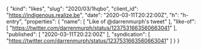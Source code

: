 {
  "kind": "likes",
  "slug": "2020/03/1hqbo",
  "client_id": "https://indigenous.realize.be",
  "date": "2020-03-11T20:22:00Z",
  "h": "h-entry",
  "properties": {
    "name": [
      "Like of @darrenmurph's tweet"
    ],
    "like-of": [
      "https://twitter.com/darrenmurph/status/1237531663560663041"
    ],
    "published": [
      "2020-03-11T20:22:00Z"
    ],
    "syndication": [
      "https://twitter.com/darrenmurph/status/1237531663560663041"
    ]
  }
}
